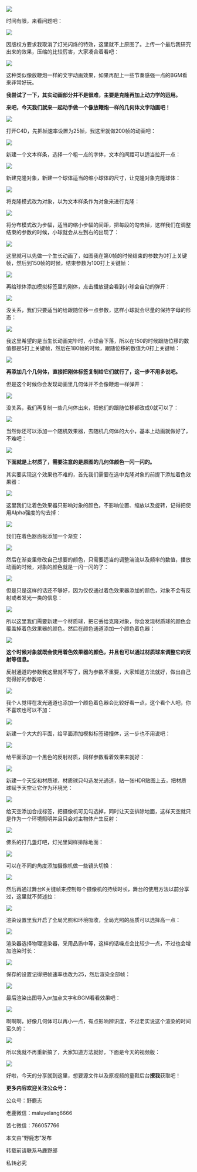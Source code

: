 ![](https://pic4.zhimg.com/v2-9b97de0bc1f01d0ab64758716e9fcbf7_r.jpg)

时间有限，来看问题吧：

![](https://pic1.zhimg.com/v2-9c902dff17910c47623906e5ff6a2d68_r.jpg)

因版权方要求我取消了灯光闪烁的特效，这里就不上原图了。上传一个最后我研究出来的效果，压缩的比较厉害，大家凑合着看吧：

![](undefined)

这种类似像放鞭炮一样的文字动画效果，如果再配上一些节奏感强一点的BGM看来非常好玩。

**我尝试了一下，其实动画部分并不是很难，主要是克隆再加上动力学的运用。**

**来吧，今天我们就来一起动手做一个像放鞭炮一样的几何体文字动画吧！**

![](https://pic2.zhimg.com/v2-29972d51c8ff091e19931910625efd1d_r.jpg)

打开C4D，先把帧速率设置为25帧，我这里就做200帧的动画吧：

![](https://pic3.zhimg.com/v2-772fc366b9c6f67b6a619609c99706c2_r.jpg)

新建一个文本样条，选择一个粗一点的字体，文本的间距可以适当拉开一点：

![](https://pic2.zhimg.com/v2-30060aa014f6d21049d657ab3936fb99_r.jpg)

新建克隆对象，新建一个球体适当的缩小球体的尺寸，让克隆对象克隆球体：

![](https://pic4.zhimg.com/v2-7e0e82246261b4b9a7fed50baff7e80f_r.jpg)

将克隆模式改为对象，以为文本样条作为对象来进行克隆：

![](https://pic3.zhimg.com/v2-1b7ad6f122bf20b592e543ee439c42a2_r.jpg)

将分布模式改为步幅，适当的缩小步幅的间距，把每段的勾去掉，这样我们在调整结束的参数的时候，小球就会从左到右的出现了：

![](https://pic1.zhimg.com/v2-dbc1ccacaab1e9399e7f63f2ba17b1a4_r.jpg)

这里就可以先做一个生长动画了，如图我在第0帧的时候结束的参数为0打上关键帧，然后到150帧的时候，结束参数为100打上关键帧：

![](https://pic3.zhimg.com/v2-0bec012711c904800327d0cac8a119ce_r.jpg)

再给球体添加模拟标签里的刚体，点击播放键会看到小球会自动的弹开：

![](https://pic2.zhimg.com/v2-ca7aa822d0b7ea97bccc4ff64b3b1019_r.jpg)

没关系，我们只要适当的给跟随位移一点参数，这样小球就会尽量的保持字母的形态：

![](https://pic4.zhimg.com/v2-de8fd734303b035d68cdde6786562c23_r.jpg)

我这里希望的是当生长动画完毕时，小球会下落，所以在150的时候跟随位移的数值都是5打上关键帧，然后在180帧的时候，跟随位移的数值为0打上关键帧：

![](https://pic4.zhimg.com/v2-f57d10d27ef30e68047ae1b51190de8f_r.jpg)

**再添加几个几何体，直接把刚体标签复制给它们就行了，这一步不用多说吧。**

但是这个时候你会发现动画里几何体并不会像鞭炮一样弹开：

![](https://pic2.zhimg.com/v2-6aa2f6b9b2007b24fed77bf034eaaffd_r.jpg)

没关系，我们再复制一些几何体出来，把他们的跟随位移都改成0就可以了：

![](https://pic1.zhimg.com/v2-d5a614e54ad6cc70adde93b59f2964d8_r.jpg)

当然你还可以添加一个随机效果器，去随机几何体的大小，基本上动画就做好了，不难吧：

![](https://pic1.zhimg.com/v2-5c27016be6a299595955997d1d7483ec_r.jpg)

**下面就是上材质了，需要注意的是原图的几何体颜色一闪一闪的。**

其实要实现这个效果也不难的，首先我们需要在选中克隆对象的前提下添加着色效果器：

![](https://pic1.zhimg.com/v2-70881a8398b1c77ab3cd6dfd590207e8_r.jpg)

这里我们让着色效果器只影响对象的颜色，不影响位置、缩放以及旋转，记得把使用Alpha强度的勾去掉：

![](https://pic2.zhimg.com/v2-05cf41dad0c984e36beff9ef0d6f9dc9_r.jpg)

我们在着色器面板添加一个渐变：

![](https://pic1.zhimg.com/v2-253b7212bfb9131de8ac5a0d3e1ab3cc_r.jpg)

然后在渐变里修改自己想要的颜色，只需要适当的调整湍流以及频率的数值，播放动画的时候，对象的颜色就是一闪一闪的了：

![](https://pic2.zhimg.com/v2-07a6b1412b1a8509cd2cf79d9ed51025_r.jpg)

但是只是这样的话还不够好，因为仅仅通过着色效果器添加的颜色，对象不会有反射或者发光一类的信息：

![](https://pic4.zhimg.com/v2-c590ebe48c5e8e9794318e374210cb13_r.jpg)

所以这里我们需要新建一个材质球，把它丢给克隆对象，你会发现材质球的颜色会覆盖掉着色效果器的颜色。然后在颜色通道添加一个颜色着色器：

![](https://pic1.zhimg.com/v2-2c2f5c59c1946665c3c4f08946f33900_r.jpg)

**这个时候对象就既会使用着色效果器的颜色，并且也可以通过材质球来调整它的反射等信息。**  

反射通道的参数我这里就不写了，因为参数不重要，大家知道方法就好，做出自己觉得好的参数吧：

![](https://pic4.zhimg.com/v2-3b4392a76ebb90b53c4fba9420a0df9f_r.jpg)

我个人觉得在发光通道也添加一个颜色着色器会比较好看一点，这个看个人吧，你不喜欢也可以不加：

![](https://pic4.zhimg.com/v2-ddbf0632f58e8809bf0cf9e2c2570ad7_r.jpg)

新建一个大大的平面，给平面添加模拟标签碰撞体，这一步也不用说吧：

![](https://pic4.zhimg.com/v2-34416c630eac193aa75f2e9f6b1423cf_r.jpg)

给平面添加一个黑色的反射材质，同样参数看着效果来就好：

![](https://pic4.zhimg.com/v2-de06b2216faebbc9f594e469d0c67d97_r.jpg)

新建一个天空和材质球，材质球只勾选发光通道，贴一张HDR贴图上去，把材质球赋予天空让它作为环境光：

![](https://pic1.zhimg.com/v2-232e586bbc38d6fffbfb3ecf02346d64_r.jpg)

给天空添加合成标签，把摄像机可见勾选掉，同时让天空排除地面，这样天空就只是作为一个环境照明并且只会对主物体产生反射：

![](https://pic1.zhimg.com/v2-2e3a21daaae3d457ff43f51d0e125dd4_r.jpg)

佛系的打几盏灯吧，灯光里同样排除地面：

![](https://pic1.zhimg.com/v2-33800bfba33cdc56d0cf46ec6cc107e8_r.jpg)

可以在不同的角度添加摄像机做一些镜头切换：

![](https://pic1.zhimg.com/v2-a2fcdd223910aa46c1ffe1cb0302ae68_r.jpg)

然后再通过舞台K关键帧来控制每个摄像机的持续时长，舞台的使用方法以前分享过，这里就不赘述拉：

![](https://pic1.zhimg.com/v2-269aa1fa0a920f0e52d2858553d5ee70_r.jpg)

渲染设置里我开启了全局光照和环境吸收，全局光照的品质可以选择高一点：

![](https://pic4.zhimg.com/v2-4d0e81dfaecd82c9f5f8bf3eea79e473_r.jpg)

渲染器选择物理渲染器，采用品质中等，这样的话噪点会比较少一点，不过也会增加渲染时长：

![](https://pic2.zhimg.com/v2-e908cd3c5b1780286091b7aa72ae60a1_r.jpg)

保存的设置记得把帧速率也改为25，然后渲染全部帧：

![](https://pic2.zhimg.com/v2-78281c577e20861c7e5b0ee909239961_r.jpg)

最后渲染出图导入pr加点文字和BGM看看效果吧：

[![](https://pic3.zhimg.com/v2-ff7b11f7dfd045b3aa0cf8e5bfc1ca9e.jpg)](https://link.zhihu.com/?target=https%3A//www.zhihu.com/video/1100339844382900225)

啊啊啊，好像几何体可以再小一点，有点影响辨识度，不过老实说这个渲染的时间蛮久的：

![](https://pic2.zhimg.com/v2-376b6d26e5d94e3f2411764357f7c531_r.jpg)

所以我就不再重新搞了，大家知道方法就好，下面是今天的视频版：

[![](https://pic3.zhimg.com/v2-de7adabd63e081eed48c7b36d9d83474.png)](https://link.zhihu.com/?target=https%3A//www.zhihu.com/video/1100340046594498560)

好啦，今天的分享就到这里，想要源文件以及原视频的童鞋后台**撩我**获取吧！

**更多内容欢迎关注公众号：**

公众号：野鹿志

老鹿微信：maluyelang6666

苦七微信：766057766

本文由“野鹿志”发布

转载前请联系马鹿野郎

私转必究